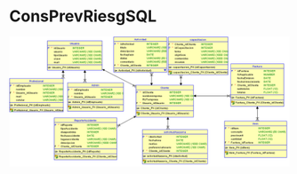 # ConsPrevRiesgSQL
![UML](https://github.com/takeshidev/ConsPrevRiesgSQL/blob/master/ModeloSQL/Relational_1.png) 

